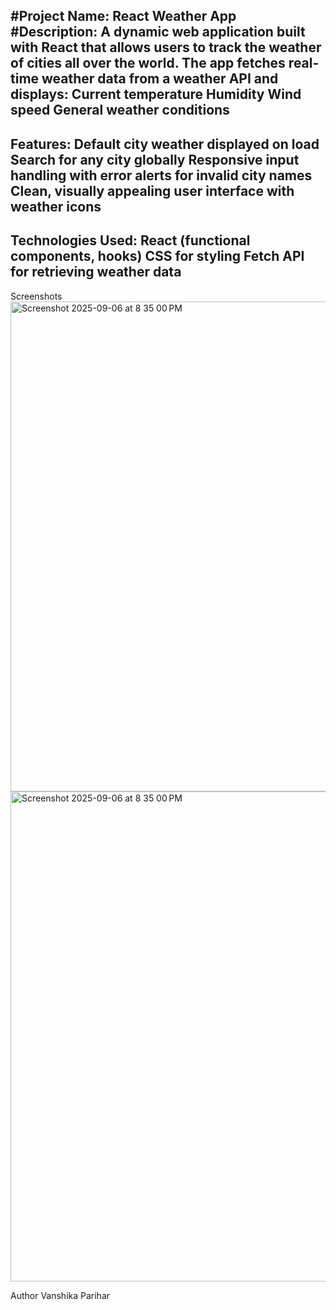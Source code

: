 #Project Name: React Weather App
#Description:
A dynamic web application built with React that allows users to track the weather of cities all over the world. 
The app fetches real-time weather data from a weather API and displays:
Current temperature
Humidity
Wind speed
General weather conditions
--------------------------------------------------------------------
Features:
Default city weather displayed on load
Search for any city globally
Responsive input handling with error alerts for invalid city names
Clean, visually appealing user interface with weather icons
--------------------------------------------------------------------
Technologies Used:
React (functional components, hooks)
CSS for styling
Fetch API for retrieving weather data
--------------------------------------------------------------------
Screenshots
<img width="1051" height="784" alt="Screenshot 2025-09-06 at 8 35 00 PM" src="https://github.com/user-attachments/assets/f2694409-8e71-4849-9dfb-378d0a08e662" />
<img width="1051" height="784" alt="Screenshot 2025-09-06 at 8 35 00 PM" src="https://github.com/user-attachments/assets/243c14d8-cfaf-4511-a97c-ddfc9f2bf622" />

Author
Vanshika Parihar

